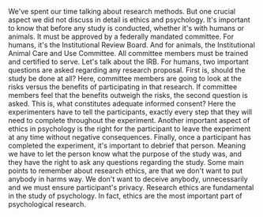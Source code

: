 We've spent our time talking about research methods. But one crucial aspect we
did not discuss in detail is ethics and psychology. It's important to know that
before any study is conducted, whether it's with humans or animals. It must be
approved by a federally mandated committee. For humans, it's the Institutional
Review Board. And for animals, the Institutional Animal Care and Use Committee.
All committee members must be trained and certified to serve. Let's talk about
the IRB. For humans, two important questions are asked regarding any research
proposal. First is, should the study be done at all? Here, committee members
are going to look at the risks versus the benefits of participating in that
research. If committee members feel that the benefits outweigh the risks, the
second question is asked. This is, what constitutes adequate informed consent?
Here the experimenters have to tell the participants, exactly every step that
they will need to complete throughout the experiment. Another important aspect
of ethics in psychology is the right for the participant to leave the
experiment at any time without negative consequences. Finally, once a
participant has completed the experiment, it's important to debrief that
person. Meaning we have to let the person know what the purpose of the study
was, and they have the right to ask any questions regarding the study. Some
main points to remember about research ethics, are that we don't want to put
anybody in harms way. We don't want to deceive anybody, unnecessarily and we
must ensure participant's privacy. Research ethics are fundamental in the study
of psychology. In fact, ethics are the most important part of psychological
research.
